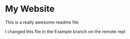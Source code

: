 # My Website

This is a really awesome readme file

I changed this file in the Example branch on the remote repl

